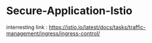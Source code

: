 # Secure-Application-Istio

interresting link : https://istio.io/latest/docs/tasks/traffic-management/ingress/ingress-control/
